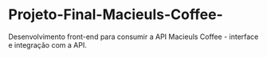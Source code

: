 # Projeto-Final-Macieuls-Coffee-
Desenvolvimento front-end para consumir a API Macieuls Coffee - interface e integração com a API.
